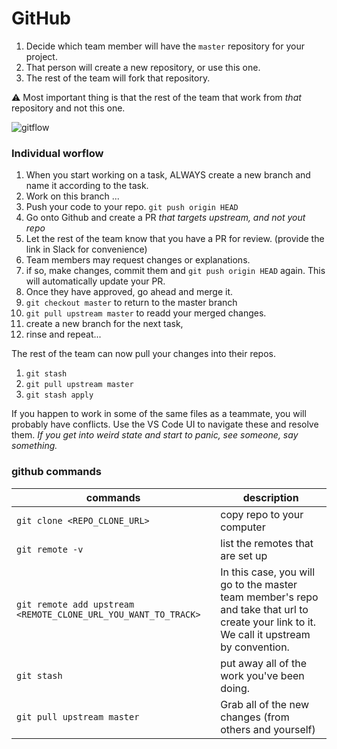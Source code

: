 # GitHub

1. Decide which team member will have the `master` repository for your project.
2. That person will create a new repository, or use this one.
3. The rest of the team will fork that repository.

⚠️ Most important thing is that the rest of the team that work from _that_ repository and not this one.

![gitflow](../server/assets/git_remote_flow.png)

### Individual worflow

1. When you start working on a task, ALWAYS create a new branch and name it according to the task.
2. Work on this branch ...
3. Push your code to your repo. `git push origin HEAD`
4. Go onto Github and create a PR _that targets upstream, and not yout repo_
5. Let the rest of the team know that you have a PR for review. (provide the link in Slack for convenience)
6. Team members may request changes or explanations.
7. if so, make changes, commit them and `git push origin HEAD` again. This will automatically update your PR.
8. Once they have approved, go ahead and merge it.
9. `git checkout master` to return to the master branch
10. `git pull upstream master` to readd your merged changes.
11. create a new branch for the next task,
12. rinse and repeat...

The rest of the team can now pull your changes into their repos.

1. `git stash`
2. `git pull upstream master`
3. `git stash apply`

If you happen to work in some of the same files as a teammate, you will probably have conflicts. Use the VS Code UI to navigate these and resolve them. _If you get into weird state and start to panic, see someone, say something._

### github commands

| commands                                                       | description                                                                                                                                |
| -------------------------------------------------------------- | ------------------------------------------------------------------------------------------------------------------------------------------ |
| `git clone <REPO_CLONE_URL>`                                   | copy repo to your computer                                                                                                                 |
| `git remote -v`                                                | list the remotes that are set up                                                                                                           |
| `git remote add upstream <REMOTE_CLONE_URL_YOU_WANT_TO_TRACK>` | In this case, you will go to the master team member's repo and take that url to create your link to it. We call it upstream by convention. |
| `git stash`                                                    | put away all of the work you've been doing.                                                                                                |
| `git pull upstream master`                                     | Grab all of the new changes (from others and yourself)                                                                                     |
